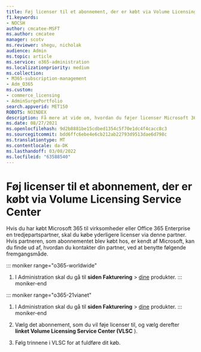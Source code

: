 ```yaml
---
title: Føj licenser til et abonnement, der er købt via Volume Licensing Service Center
f1.keywords:
- NOCSH
author: cmcatee-MSFT
ms.author: cmcatee
manager: scotv
ms.reviewer: shegu, nicholak
audience: Admin
ms.topic: article
ms.service: o365-administration
ms.localizationpriority: medium
ms.collection:
- M365-subscription-management
- Adm_O365
ms.custom:
- commerce_licensing
- AdminSurgePortfolio
search.appverid: MET150
ROBOTS: NOINDEX
description: Få mere at vide om, hvordan du føjer licenser Microsoft 365 dit abonnement, der er købt via tredjepartspartneren, og som genkendes af Microsoft.
ms.date: 08/27/2021
ms.openlocfilehash: 9d2b8881be15cdbed1354c5f70e1dc4f4cacc8c3
ms.sourcegitcommit: bdd6ffc6ebe4e6cb212ab22793d9513dae6d798c
ms.translationtype: MT
ms.contentlocale: da-DK
ms.lasthandoff: 03/08/2022
ms.locfileid: "63588540"
---
```

# <a name="add-licenses-to-a-subscription-purchased-through-the-volume-licensing-service-center"></a>Føj licenser til et abonnement, der er købt via Volume Licensing Service Center

Hvis du har købt Microsoft 365 til virksomheder eller Office 365 Enterprise en tredjepartspartner, skal du købe yderligere licenser via denne partner. Hvis partneren, som abonnementet blev købt hos, er kendt af Microsoft, kan du finde ud af, hvordan du kontakter din partner, ved at benytte følgende fremgangsmåde.
  
::: moniker range="o365-worldwide"

1. I Administration skal du gå til **siden Fakturering** \> <a href="https://go.microsoft.com/fwlink/p/?linkid=842054" target="_blank">dine</a> produkter.
::: moniker-end

::: moniker range="o365-21vianet"

1. I Administration skal du gå til **siden Fakturering** \> <a href="https://go.microsoft.com/fwlink/p/?linkid=850626" target="_blank">dine</a> produkter.
::: moniker-end

2. Vælg det abonnement, som du vil føje licenser til, og vælg derefter **linket Volume Licensing Service Center (VLSC** ).

3. Følg trinnene i VLSC for at fuldføre dit køb.
